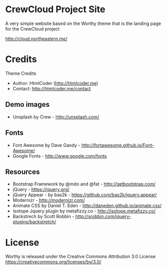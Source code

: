 CrewCloud Project Site
======================
A very simple website based on the Worthy theme that is the landing page for the CrewCloud project

http://cloud.northeastern.me/

Credits
=======
Theme Credits

- Author: HtmlCoder (http://htmlcoder.me)
- Contact: http://htmlcoder.me/contact


Demo images
-----------
- Unsplash by Crew - http://unsplash.com/

Fonts
-----
- Font Awesome by Dave Gandy - http://fortawesome.github.io/Font-Awesome/
- Google Fonts - http://www.google.com/fonts

Resources
---------
- Bootstrap Framework by @mdo and @fat - http://getbootstrap.com/
- jQuery - https://jquery.org/
- jQuery Appear - by bas2k - https://github.com/bas2k/jquery.appear/
- Modernizr - http://modernizr.com/
- Animate CSS by Daniel T. Eden - http://daneden.github.io/animate.css/
- Isotope Jquery plugin by metafizzy.co - http://isotope.metafizzy.co/
- Backstrech by Scott Robbin - http://srobbin.com/jquery-plugins/backstretch/

License
=======

Worthy is released under the Creative Commons Attribution 3.0 License
https://creativecommons.org/licenses/by/3.0/


